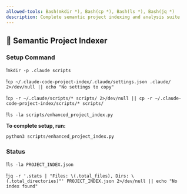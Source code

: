 ```yaml
---
allowed-tools: Bash(mkdir *), Bash(cp *), Bash(ls *), Bash(jq *)
description: Complete semantic project indexing and analysis suite
---
```


## 🧠 Semantic Project Indexer

### Setup Command

!`mkdir -p .claude scripts`

!`cp ~/.claude-code-project-index/.claude/settings.json .claude/ 2>/dev/null || echo "No settings to copy"`

!`cp -r ~/.claude/scripts/* scripts/ 2>/dev/null || cp -r ~/.claude-code-project-index/scripts/* scripts/`

!`ls -la scripts/enhanced_project_index.py`

**To complete setup, run:**
```bash
python3 scripts/enhanced_project_index.py
```

### Status

!`ls -la PROJECT_INDEX.json`

!`jq -r '.stats | "Files: \(.total_files), Dirs: \(.total_directories)"' PROJECT_INDEX.json 2>/dev/null || echo "No index found"`